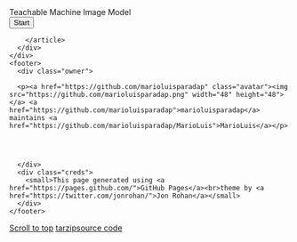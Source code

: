 <div>Teachable Machine Image Model</div>
<button type="button" onclick="init()">Start</button>
<div id="webcam-container"></div>
<div id="label-container"></div>
<script src="https://cdn.jsdelivr.net/npm/@tensorflow/tfjs@1.3.1/dist/tf.min.js"></script>
<script src="https://cdn.jsdelivr.net/npm/@teachablemachine/image@0.8/dist/teachablemachine-image.min.js"></script>
<script type="text/javascript">
    // More API functions here:
    // https://github.com/googlecreativelab/teachablemachine-community/tree/master/libraries/image

    // the link to your model provided by Teachable Machine export panel
    const URL = "https://teachablemachine.withgoogle.com/models/5qORLaSmc/";

    let model, webcam, labelContainer, maxPredictions;

    // Load the image model and setup the webcam
    async function init() {
        const modelURL = URL + "model.json";
        const metadataURL = URL + "metadata.json";

        // load the model and metadata
        // Refer to tmImage.loadFromFiles() in the API to support files from a file picker
        // or files from your local hard drive
        // Note: the pose library adds "tmImage" object to your window (window.tmImage)
        model = await tmImage.load(modelURL, metadataURL);
        maxPredictions = model.getTotalClasses();

        // Convenience function to setup a webcam
        const flip = true; // whether to flip the webcam
        webcam = new tmImage.Webcam(200, 200, flip); // width, height, flip
        await webcam.setup(); // request access to the webcam
        await webcam.play();
        window.requestAnimationFrame(loop);

        // append elements to the DOM
        document.getElementById("webcam-container").appendChild(webcam.canvas);
        labelContainer = document.getElementById("label-container");
        for (let i = 0; i < maxPredictions; i++) { // and class labels
            labelContainer.appendChild(document.createElement("div"));
        }
    }

    async function loop() {
        webcam.update(); // update the webcam frame
        await predict();
        window.requestAnimationFrame(loop);
    }

    // run the webcam image through the image model
    async function predict() {
        // predict can take in an image, video or canvas html element
        const prediction = await model.predict(webcam.canvas);
        for (let i = 0; i < maxPredictions; i++) {
            const classPrediction =
                prediction[i].className + ": " + prediction[i].probability.toFixed(2);
            labelContainer.childNodes[i].innerHTML = classPrediction;
        }
    }
</script>

<script src="https://www.gstatic.com/dialogflow-console/fast/messenger/bootstrap.js?v=1"></script>

<df-messenger intent="WELCOME" chat-title="ChatbotRestaurante" agent-id="7d0d3b13-5660-4048-9598-cb705ab0ee97" language-code="es"></df-messenger>

        </article>
      </div>
    </div>
    <footer>
      <div class="owner">
      
      <p><a href="https://github.com/marioluisparadap" class="avatar"><img src="https://github.com/marioluisparadap.png" width="48" height="48"></a> <a href="https://github.com/marioluisparadap">marioluisparadap</a> maintains <a href="https://github.com/marioluisparadap/MarioLuis">MarioLuis</a></p>
      

       

      </div>
      <div class="creds">
        <small>This page generated using <a href="https://pages.github.com/">GitHub Pages</a><br>theme by <a href="https://twitter.com/jonrohan/">Jon Rohan</a></small>
      </div>
    </footer>
  </div>
  <div class="current-section">
    <a href="#top">Scroll to top</a>
    <a href="https://github.com/marioluisparadap/MarioLuis/tarball/gh-pages" class="tar">tar</a><a href="https://github.com/marioluisparadap/MarioLuis/zipball/gh-pages" class="zip">zip</a><a href="" class="code">source code</a>
    <p class="name"></p>
  </div>

